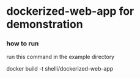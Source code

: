 # dockerized-web-app for demonstration

### how to run

run this command in the example directory

docker build -t shelli/dockerized-web-app